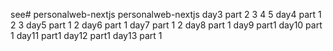see# personalweb-nextjs
personalweb-nextjs
day3 part 2 3 4 5
day4 part 1 2 3
day5 part 1 2
day6 part 1
day7 part 1 2
day8 part 1
day9 part1
day10 part 1
day11 part1
day12 part1
day13 part 1
